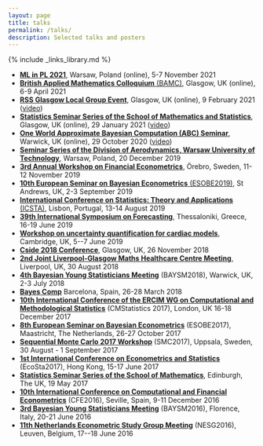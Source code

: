 ```yaml
---
layout: page
title: talks
permalink: /talks/
description: Selected talks and posters
---
```

{% include _links_library.md %}

<script type="text/javascript">
 function showhide(id) {
    var e = document.getElementById(id);
    e.style.display = (e.style.display == 'block') ? 'none' : 'block';
 }
</script>

* [__ML in PL 2021__](https://conference2021.mlinpl.org/cfc/),
Warsaw, Poland (online), 5-7 November 2021
* [__British Applied Mathematics Colloquium__ (BAMC)](https://sites.google.com/view/bmcbamc2021/home),
Glasgow, UK (online), 6-9 April 2021
* [__RSS Glasgow Local Group Event__](https://rss.org.uk/training-events/events/statistical-inference-in-cardiovascular-modelling/#eventoverview), Glasgow, UK (online), 9 February 2021 ([video](https://youtu.be/8c7GAjkQoNA?t=4092))
* [__Statistics Seminar Series of the School of Mathematics and Statistics__](https://www.gla.ac.uk/schools/mathematicsstatistics/events/?seriesID=1), Glasgow, UK (online), 29 January 2021 ([video](https://media.ed.ac.uk/playlist/dedicated/51612401/1_oaog7eum/1_wf501ra3))
* [__One World Approximate Bayesian Computation (ABC) Seminar__](https://warwick.ac.uk/fac/sci/statistics/news/upcoming-seminars/abcworldseminar), Warwick, UK (online), 29 October 2020 ([video](https://www.youtube.com/watch?v=0VRzflF43xk))
* [__Seminar Series of the Division of Aerodynamics, Warsaw University of Technology__](https://www.meil.pw.edu.pl/za/ZA/Seminars/Seminars-in-2019/dr-Agnieszka-Borowska-University-of-Glasgow-Efficient-statistical-methods-for-computationally-challenging-problems),
Warsaw, Poland, 20 December 2019
* [__3rd Annual Workshop on Financial Econometrics__](https://www.oru.se/english/schools/Orebro-University-School-of-Business/research/conferences/workshop-on-financial-econometrics-2019/),
Örebro, Sweden, 11-12 November 2019
* [__10th European Seminar on Bayesian Econometrics__ (ESOBE2019)](https://sites.google.com/view/esobe2019),
St Andrews, UK, 2-3 September 2019
* [__International Conference on Statistics: Theory and Applications__ (ICSTA)](https://icsta.net/),
Lisbon, Portugal, 13-14 August 2019
* [__39th International Symposium on Forecasting__](https://isf.forecasters.org/),
Thessaloniki, Greece, 16-19 June 2019
* [__Workshop on uncertainty quantification for cardiac models__](http://www.newton.ac.uk/event/FHTW01), 
Cambridge, UK, 5--7 June 2019
* [__Cside 2018 Conference__](https://www.gla.ac.uk/schools/mathematicsstatistics/events/conferences/cside2018/),
Glasgow, UK, 26 November 2018
* [__2nd Joint Liverpool-Glasgow Maths Healthcare Centre Meeting__](http://www.softmech.org/events/headline_587868_en.html),
Liverpool, UK, 30 August 2018
* [__4th Bayesian Young Statisticians Meeting__](https://warwick.ac.uk/fac/sci/statistics/staff/academic-research/wade/2018baysmconference/) (BAYSM2018),
Warwick, UK, 2-3 July 2018
* [__Bayes Comp__](https://www.maths.nottingham.ac.uk/personal/tk/bayescomp/)
Barcelona, Spain, 26-28 March 2018
* [__10th International Conference of the ERCIM WG on Computational and Methodological Statistics__](http://cmstatistics.org/CMStatistics2017/) (CMStatistics 2017),
London, UK 16-18 December 2017 	
* [__8th European Seminar on Bayesian Econometrics__](http://esobe2017.org/) (ESOBE2017),
Maastricht, The Netherlands, 26-27 October 2017
* [__Sequential Monte Carlo 2017 Workshop__](http://www.it.uu.se/conferences/smc2017/) (SMC2017),
Uppsala, Sweden, 30 August - 1 September 2017
* [__1st International Conference on Econometrics and Statistics__](http://cmstatistics.org/EcoSta2017/index.php) (EcoSta2017),
Hong Kong, 15-17 June 2017 
* [__Statistics Seminar Series of the School of Mathematics__](http://www.maths.ed.ac.uk/school-of-mathematics/events/statistics), 
Edinburgh, The UK, 19 May 2017
* [__10th International Conference on Computational and Financial Econometrics__](http://www.cfenetwork.org/CFE2016/) (CFE2016), 
Seville, Spain, 9-11 December 2016
* [__3rd Bayesian Young Statisticians Meeting__](http://web.mi.imati.cnr.it/conferences/BAYSM2016/) (BAYSM2016), 
Florence, Italy, 20-21 June 2016
* [__11th Netherlands Econometric Study Group Meeting__](https://feb.kuleuven.be/drc/Economics/misc/nesg2016/NESG2016) (NESG2016), 
Leuven, Belgium, 17--18 June 2016